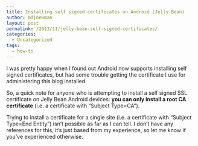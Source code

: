 ```yaml
---
title: Installing self signed certificates on Android (Jelly Bean)
author: mdjnewman
layout: post
permalink: /2013/11/jelly-bean-self-signed-certificates/
categories:
  - Uncategorized
tags:
  - how-to
---
```

I was pretty happy when I found out Android now supports installing self signed certificates, but had some trouble getting the certificate I use for administering this blog installed.

So, a quick note for anyone who is attempting to install a self signed SSL certificate on Jelly Bean Android devices: **you can only install a root CA certificate** (i.e. a certificate with “Subject Type=CA”).

Trying to install a certificate for a single site (i.e. a certificate with “Subject Type=End Entity”) isn’t possible as far as I can tell. I don’t have any references for this, it’s just based from my experience, so let me know if you’ve experienced otherwise.